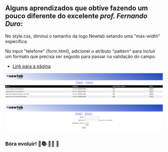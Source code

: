 ## Alguns aprendizados que obtive fazendo um pouco diferente do excelente *prof. Fernando Duro*:

No style.css, diminuí o tamanho da logo Newtab setando uma "max-width" específica.  

No input "telefone" (form.html), adicionei o atributo "pattern" para incluir um formato que precisa ser seguido para passar na validação do campo.  

* [Link para a página](https://vinnizius1.github.io/projeto_guiado-modulo_2/form.html)  

![](assets/img-readme/Screenshot.png)  

![](assets/img-readme/Screenshot2.png)

### Bóra evoluir! 🚀:books: 	:man_technologist:  :raised_hands:  
